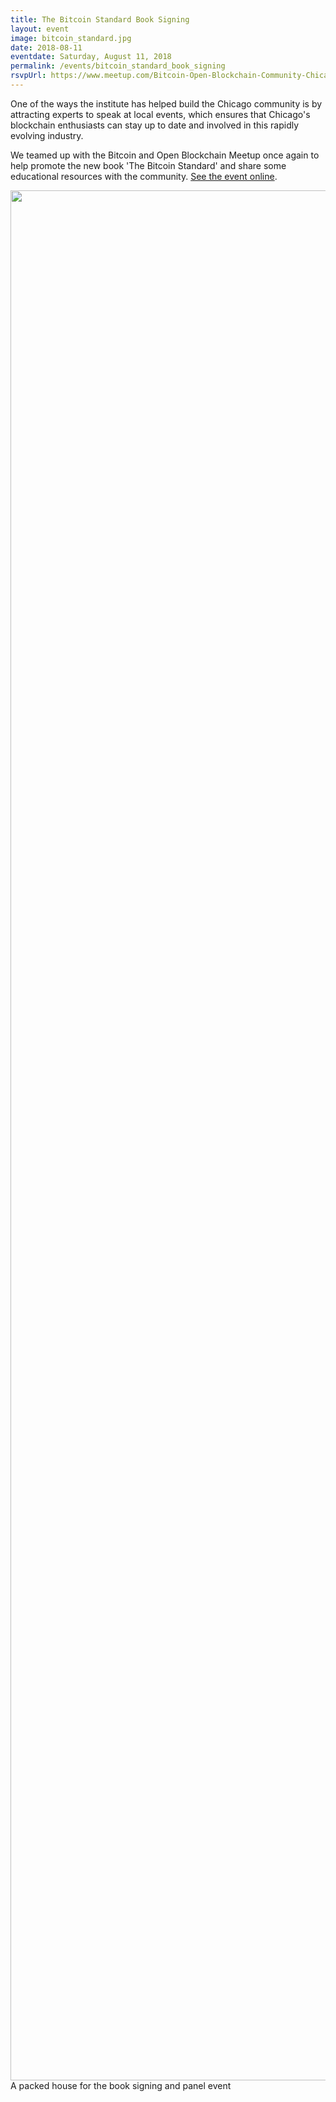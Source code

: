 ```yaml
---
title: The Bitcoin Standard Book Signing
layout: event
image: bitcoin_standard.jpg
date: 2018-08-11
eventdate: Saturday, August 11, 2018
permalink: /events/bitcoin_standard_book_signing
rsvpUrl: https://www.meetup.com/Bitcoin-Open-Blockchain-Community-Chicago/events/253210845/
---
```


One of the ways the institute has helped build the Chicago community is by attracting experts to speak at local events, which ensures that Chicago's blockchain enthusiasts can stay up to date and involved in this rapidly evolving industry.

We teamed up with the Bitcoin and Open Blockchain Meetup once again to help promote the new book 'The Bitcoin Standard' and share some educational resources with the community. <a href="https://www.meetup.com/Bitcoin-Open-Blockchain-Community-Chicago/events/253210845/" target="_blank">See the event online</a>.

<img src="https://theblockchaininstitute.org/wp-content/uploads/2018/10/IMG_6403-2.jpg" alt="" width="4032" height="3024" /> 
A packed house for the book signing and panel event
